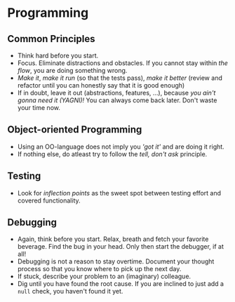 # Programming

## Common Principles
* Think hard before you start. 
* Focus. Eliminate distractions and obstacles. If you cannot stay within _the flow_, you are doing something wrong.
* _Make it_, _make it run_ (so that the tests pass), _make it better_ (review and refactor until you can honestly say that it is good enough)
* If in doubt, leave it out (abstractions, features, ...), because _you ain't gonna need it (YAGNI)!_ You can always come back later. Don't waste your time now.

## Object-oriented Programming
* Using an OO-language does not imply you _'got it'_ and are doing it right.
* If nothing else, do atleast try to follow the _tell, don't ask_ principle. 

## Testing
* Look for _inflection points_ as the sweet spot between testing effort and covered functionality.

## Debugging
* Again, think before you start. Relax, breath and fetch your favorite beverage. Find the bug in your head. Only then start the debugger, if at all!
* Debugging is not a reason to stay overtime. Document your thought process so that you know where to pick up the next day.
* If stuck, describe your problem to an (imaginary) colleague. 
* Dig until you have found the root cause. If you are inclined to just add a `null` check, you haven't found it yet.
